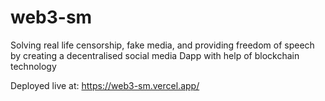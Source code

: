 # web3-sm
Solving real life censorship, fake media, and providing freedom of speech by creating a decentralised social media Dapp with help of blockchain technology

Deployed live at: https://web3-sm.vercel.app/
